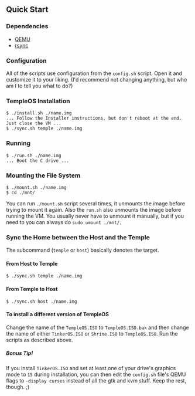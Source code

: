 ## Quick Start

### Dependencies

- [QEMU](https://www.qemu.org/)
- [rsync](https://rsync.samba.org/)

### Configuration

All of the scripts use configuration from the `config.sh` script. Open it and customize it to your liking. (I'd recommend not changing anything, but who am I to tell you what to do?)

### TempleOS Installation

```console
$ ./install.sh ./name.img
... Follow the Installer instructions, but don't reboot at the end. Just close the VM ...
$ ./sync.sh temple ./name.img
```

### Running

```console
$ ./run.sh ./name.img
... Boot the C drive ...
```

### Mounting the File System

```console
$ ./mount.sh ./name.img
$ cd ./mnt/
```

You can run `./mount.sh` script several times, it unmounts the image before trying to mount it again. Also the `run.sh` also unmounts the image before running the VM. You usually never have to unmount it manually, but if you need to you can always do `sudo umount ./mnt/`.

### Sync the Home between the Host and the Temple

The subcommand (`temple` or `host`) basically denotes the target.

#### From Host to Temple

```console
$ ./sync.sh temple ./name.img
```

#### From Temple to Host

```console
$ ./sync.sh host ./name.img
```

#### To install a different version of TempleOS

Change the name of the `TempleOS.ISO` to `TempleOS.ISO.bak` and then change the name of either `TinkerOS.ISO` or `Shrine.ISO` to `TempleOS.ISO`. Run the scripts as described above.

##### Bonus Tip!

If you install `TinkerOS.ISO` and set at least one of your drive's graphics mode to `15` during installation, you can then edit the `config.sh` file's QEMU flags to `-display curses` instead of all the
gtk and kvm stuff. Keep the rest, though. ;)
